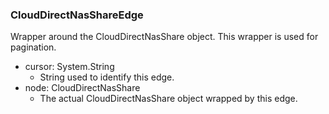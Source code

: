 ### CloudDirectNasShareEdge
Wrapper around the CloudDirectNasShare object. This wrapper is used for pagination.

- cursor: System.String
  - String used to identify this edge.
- node: CloudDirectNasShare
  - The actual CloudDirectNasShare object wrapped by this edge.
